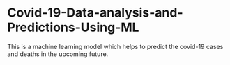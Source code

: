 # Covid-19-Data-analysis-and-Predictions-Using-ML
This is a machine learning model which helps to predict the covid-19 cases and deaths in the upcoming future.
